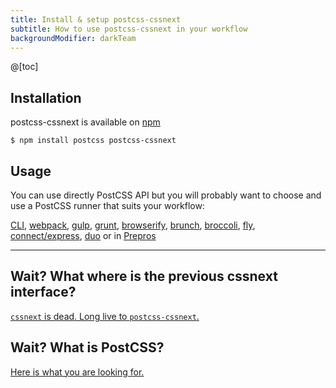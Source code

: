 ```yaml
---
title: Install & setup postcss-cssnext
subtitle: How to use postcss-cssnext in your workflow
backgroundModifier: darkTeam
---
```


@[toc]

## Installation

postcss-cssnext is available on [npm](https://www.npmjs.org/package/postcss-cssnext)

```console
$ npm install postcss postcss-cssnext
```

## Usage

You can use directly PostCSS API but you will probably want to choose and use a
PostCSS runner that suits your workflow:

<p class="cssnext-Tools">
  <a href="https://www.npmjs.com/package/postcss-cli">CLI</a>,
  <a href="https://www.npmjs.com/package/postcss-loader">webpack</a>,
  <a href="https://www.npmjs.com/package/gulp-postcss">gulp</a>,
  <a href="https://www.npmjs.com/package/grunt-postcss">grunt</a>,
  <a href="https://www.npmjs.com/package/browserify-postcss">browserify</a>,
  <a href="https://www.npmjs.com/package/postcss-brunch">brunch</a>,
  <a href="https://www.npmjs.com/package/broccoli-postcss">broccoli</a>,
  <a href="https://www.npmjs.com/package/fly-postcss">fly</a>,
  <a href="https://www.npmjs.com/package/postcss-middleware">connect/express</a>,
  <a href="https://www.npmjs.com/package/duo-postcss">duo</a>
  or in
  <a href="https://prepros.io/">Prepros</a>
</p>

---

## Wait? What where is the previous cssnext interface?

[`cssnext` is dead. Long live to `postcss-cssnext`.](/postcss/)


## Wait? What is PostCSS?

[Here is what you are looking for.](https://github.com/postcss/postcss#readme)
